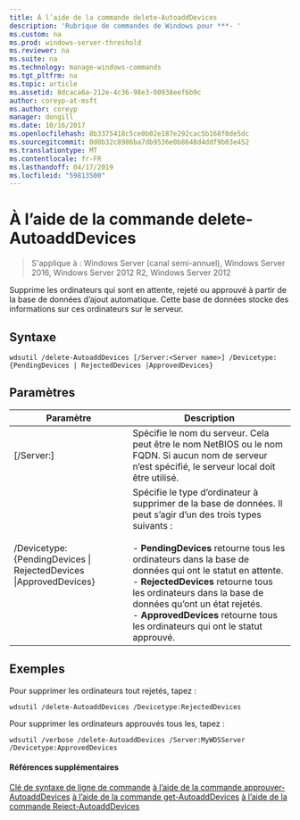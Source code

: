 ```yaml
---
title: À l’aide de la commande delete-AutoaddDevices
description: 'Rubrique de commandes de Windows pour ***- '
ms.custom: na
ms.prod: windows-server-threshold
ms.reviewer: na
ms.suite: na
ms.technology: manage-windows-commands
ms.tgt_pltfrm: na
ms.topic: article
ms.assetid: 8dcaca6a-212e-4c36-98e3-00938eef6b9c
author: coreyp-at-msft
ms.author: coreyp
manager: dongill
ms.date: 10/16/2017
ms.openlocfilehash: 8b3375418c5ce0b02e187e292cac5b168f0de5dc
ms.sourcegitcommit: 0d0b32c8986ba7db9536e0b8648d4ddf9b03e452
ms.translationtype: MT
ms.contentlocale: fr-FR
ms.lasthandoff: 04/17/2019
ms.locfileid: "59813500"
---
```

# <a name="using-the-delete-autoadddevices-command"></a>À l’aide de la commande delete-AutoaddDevices

>S'applique à : Windows Server (canal semi-annuel), Windows Server 2016, Windows Server 2012 R2, Windows Server 2012

Supprime les ordinateurs qui sont en attente, rejeté ou approuvé à partir de la base de données d’ajout automatique. Cette base de données stocke des informations sur ces ordinateurs sur le serveur.
## <a name="syntax"></a>Syntaxe
```
wdsutil /delete-AutoaddDevices [/Server:<Server name>] /Devicetype:{PendingDevices | RejectedDevices |ApprovedDevices}
```
## <a name="parameters"></a>Paramètres
|Paramètre|Description|
|-------|--------|
|[/Server:<Server name>]|Spécifie le nom du serveur. Cela peut être le nom NetBIOS ou le nom FQDN. Si aucun nom de serveur n’est spécifié, le serveur local doit être utilisé.|
|/Devicetype:{PendingDevices &#124; RejectedDevices &#124;ApprovedDevices}|Spécifie le type d’ordinateur à supprimer de la base de données. Il peut s’agir d’un des trois types suivants :<br /><br />-   **PendingDevices** retourne tous les ordinateurs dans la base de données qui ont le statut en attente.<br />-   **RejectedDevices** retourne tous les ordinateurs dans la base de données qu’ont un état rejetés.<br />-   **ApprovedDevices** retourne tous les ordinateurs qui ont le statut approuvé.|
## <a name="BKMK_examples"></a>Exemples
Pour supprimer les ordinateurs tout rejetés, tapez :
```
wdsutil /delete-AutoaddDevices /Devicetype:RejectedDevices
```
Pour supprimer les ordinateurs approuvés tous les, tapez :
```
wdsutil /verbose /delete-AutoaddDevices /Server:MyWDSServer /Devicetype:ApprovedDevices
```
#### <a name="additional-references"></a>Références supplémentaires
[Clé de syntaxe de ligne de commande](command-line-syntax-key.md)
[à l’aide de la commande approuver-AutoaddDevices](using-the-approve-autoadddevices-command.md)
[à l’aide de la commande get-AutoaddDevices](using-the-get-autoadddevices-command.md) 
 [à l’aide de la commande Reject-AutoaddDevices](using-the-reject-autoadddevices-command.md)
